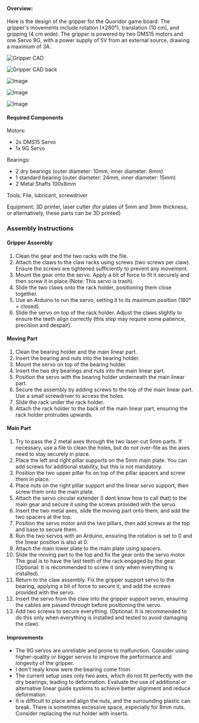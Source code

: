 #### Overview:
Here is the design of the gripper for the Quoridor game board.
The gripper's movements include rotation (±280°), translation (10 cm), and gripping (4 cm wide). The gripper is powered by two DMS15 motors and one Servo 9G, with a power supply of 5V from an external source, drawing a maximum of 3A.

![Gripper CAD](https://github.com/epfl-cs358/2024sp-quoridor/assets/50048835/445cc4fa-6c80-46bf-b38b-bae95b703bc2)

![Gripper CAD back](https://github.com/epfl-cs358/2024sp-quoridor/assets/50048835/66e1573b-10f0-4464-ac25-8b156bebbb30)

![Image](https://github.com/epfl-cs358/2024sp-quoridor/assets/50048835/825af3c6-33d8-4308-8444-173178728cb7)


![Image](https://github.com/epfl-cs358/2024sp-quoridor/assets/50048835/dc148988-bd27-479b-a26f-81b40256d13d)


![Image](https://github.com/epfl-cs358/2024sp-quoridor/assets/50048835/cdcc2b90-eac9-4781-88a4-f85412c08a20)


#### Required Components
Motors:
- 2x DMS15 Servo
- 1x 9G Servo

Bearings:
- 2 dry bearings (outer diameter: 10mm, inner diameter: 8mm)
- 1 standard bearing (outer diameter: 24mm, inner diameter: 15mm)
- 2 Metal Shafts 100x8mm

Tools: File, lubricant, screwdriver

Equipment: 3D printer, laser cutter (for plates of 5mm and 3mm thickness, or alternatively, these parts can be 3D printed) 


### Assembly Instructions
#### Gripper Assembly

1. Clean the gear and the two racks with the file.
2. Attach the claws to the claw racks using screws (two screws per claw). Ensure the screws are tightened sufficiently to prevent any movement.
3. Mount the gear onto the servo. Apply a bit of force to fit it securely and then screw it in place (Note: This servo is trash).
4. Slide the two claws onto the rack holder, positioning them close together.
5. Use an Arduino to run the servo, setting it to its maximum position (180° = closed).
6. Slide the servo on top of the rack holder. Adjust the claws slightly to ensure the teeth align correctly (this step may require some patience, precision and despair).

#### Moving Part

1. Clean the bearing holder and the main linear part.
2. Insert the bearing and nuts into the bearing holder.
3. Mount the servo on top of the bearing holder.
4. Insert the two dry bearings and nuts into the main linear part.
5. Position the servo with the bearing holder underneath the main linear part.
6. Secure the assembly by adding screws to the top of the main linear part. Use a small screwdriver to access the holes.
7. Slide the rack under the rack holder.
8. Attach the rack holder to the back of the main linear part, ensuring the rack holder protrudes upwards.


#### Main Part

1. Try to pass the 2 metal axes through the two laser-cut 5mm parts. If necessary, use a file to clean the holes, but do not over-file as the axes need to stay securely in place.
2. Place the left and right pillar supports on the 5mm main plate. You can add screws for additional stability, but this is not mandatory.
3. Position the two upper pillar fix on top of the pillar spacers and screw them in place.
4. Place nuts on the right pillar support and the linear servo support, then screw them onto the main plate.
5. Attach the servo circular extender (I dont know how to call that) to the main gear and secure it using the screws provided with the servo.
6. Insert the two metal axes, slide the moving part onto them, and add the two spacers at the top.
7. Position the servo motor and the two pillars, then add screws at the top and base to secure them.
8. Run the two servos with an Arduino, ensuring the rotation is set to 0 and the linear position is also at 0.
9. Attach the main lower plate to the main plate using spacers.
10. Slide the moving part to the top and fix the gear onto the servo motor. The goal is to have the last teeth of the rack engaged by the gear. (Optional: It is recommended to screw it only when everything is installed).
11. Return to the claw assembly. Fix the gripper support servo to the bearing, applying a bit of force to secure it, and add the screws provided with the servo.
12. Insert the servo from the claw into the gripper support servo, ensuring the cables are passed through before positioning the servo. 
13. Add two screws to secure everything. (Optional: It is recommended to do this only when everything is installed and tested to avoid damaging the claw). 

#### Improvements

- The 9G servos are unreliable and prone to malfunction. Consider using higher-quality or bigger servos to improve the performance and longevity of the gripper.
- I don't realy know were the bearing come from. 
- The current setup uses only two axes, which do not fit perfectly with the dry bearings, leading to deformation. Evaluate the use of additional or alternative linear guide systems to achieve better alignment and reduce deformation.
- It is difficult to place and align the nuts, and the surrounding plastic can break. There is sometimes excessive space, especially for 8mm nuts. Consider replacing the nut holder with inserts.
